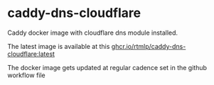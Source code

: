 # caddy-dns-cloudflare
Caddy docker image with cloudflare dns module installed.

The latest image is available at this [ghcr.io/rtmlp/caddy-dns-cloudflare:latest](ghcr.io/rtmlp/caddy-dns-cloudflare:latest)

The docker image gets updated at regular cadence set in the github workflow file
